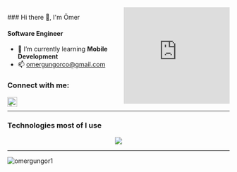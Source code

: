 <iframe align='right' src="https://giphy.com/embed/dgWtLi9PEXrlhxdn9L" width="240" height="219" frameBorder="0" class="giphy-embed" allowFullScreen></iframe><p><a href="https://giphy.com/gifs/cowsandstars-work-computer-laptop-dgWtLi9PEXrlhxdn9L"></a></p>
### Hi there 👋, I'm Ömer

#### Software Engineer

- 🌱 I’m currently learning **Mobile Development**
- 📫 omergungorco@gmail.com

### Connect with me:

[<img align="left" alt="Ömer Güngör | Linkedin" width="22px" src="https://skillicons.dev/icons?i=linkedin" />](https://www.linkedin.com/in/omer-gungorr/)
<br />

---

### Technologies most of I use

<p align="center">
  <a href="https://skillicons.dev">
    <img src="https://skillicons.dev/icons?i=nodejs,js,mysql,c,html,css,mongodb,github,git,vscode" />
  </a>
</p>

---

<p><img align="left" src="https://github-readme-stats.vercel.app/api/top-langs?username=omergungor1&show_icons=true&locale=en&layout=compact" alt="omergungor1" /></p>
